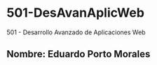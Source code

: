# 501-DesAvanAplicWeb
501 - Desarrollo Avanzado de Aplicaciones Web

## Nombre: Eduardo Porto Morales
